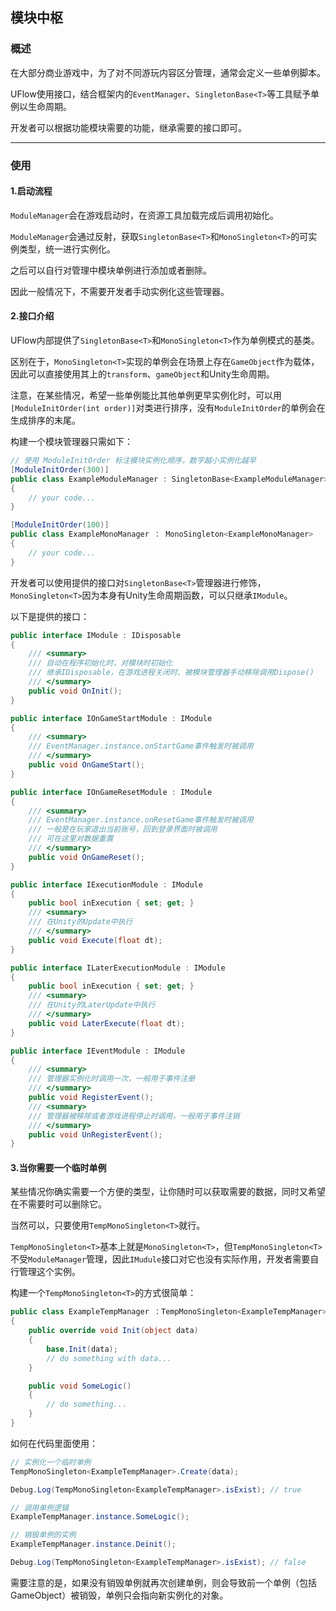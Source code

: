 ## 模块中枢

### 概述

在大部分商业游戏中，为了对不同游玩内容区分管理，通常会定义一些单例脚本。

UFlow使用接口，结合框架内的`EventManager`、`SingletonBase<T>`等工具赋予单例以生命周期。

开发者可以根据功能模块需要的功能，继承需要的接口即可。

---

### 使用

#### 1.**启动流程**

`ModuleManager`会在游戏启动时，在资源工具加载完成后调用初始化。

`ModuleManager`会通过反射，获取`SingletonBase<T>`和`MonoSingleton<T>`的可实例类型，统一进行实例化。

之后可以自行对管理中模块单例进行添加或者删除。

因此一般情况下，不需要开发者手动实例化这些管理器。

#### 2.**接口介绍**

UFlow内部提供了`SingletonBase<T>`和`MonoSingleton<T>`作为单例模式的基类。

区别在于，`MonoSingleton<T>`实现的单例会在场景上存在`GameObject`作为载体，因此可以直接使用其上的`transform`、`gameObject`和Unity生命周期。

注意，在某些情况，希望一些单例能比其他单例更早实例化时，可以用`[ModuleInitOrder(int order)]`对类进行排序，没有`ModuleInitOrder`的单例会在生成排序的末尾。

构建一个模块管理器只需如下：

```csharp
// 使用 ModuleInitOrder 标注模块实例化顺序，数字越小实例化越早
[ModuleInitOrder(300)]
public class ExampleModuleManager : SingletonBase<ExampleModuleManager>
{
    // your code...
}

[ModuleInitOrder(100)]
public class ExampleMonoManager ： MonoSingleton<ExampleMonoManager>
{
    // your code...
}
```

开发者可以使用提供的接口对`SingletonBase<T>`管理器进行修饰，`MonoSingleton<T>`因为本身有Unity生命周期函数，可以只继承`IModule`。

以下是提供的接口：

```csharp
public interface IModule : IDisposable
{
    /// <summary>
    /// 自动在程序初始化时，对模块时初始化
    /// 继承IDisposable，在游戏进程关闭时、被模块管理器手动移除调用Dispose()
    /// </summary>
    public void OnInit();
}

public interface IOnGameStartModule : IModule
{
    /// <summary>
    /// EventManager.instance.onStartGame事件触发时被调用
    /// </summary>
    public void OnGameStart();
}

public interface IOnGameResetModule : IModule
{
    /// <summary>
    /// EventManager.instance.onResetGame事件触发时被调用
    /// 一般是在玩家退出当前账号，回到登录界面时被调用
    /// 可在这里对数据重置
    /// </summary>
    public void OnGameReset();
}

public interface IExecutionModule : IModule
{
    public bool inExecution { set; get; }
    /// <summary>
    /// 在Unity的Update中执行
    /// </summary>
    public void Execute(float dt);
}

public interface ILaterExecutionModule : IModule
{
    public bool inExecution { set; get; }
    /// <summary>
    /// 在Unity的LaterUpdate中执行
    /// </summary>
    public void LaterExecute(float dt);
}

public interface IEventModule : IModule
{
    /// <summary>
    /// 管理器实例化时调用一次，一般用于事件注册
    /// </summary>
    public void RegisterEvent();
    /// <summary>
    /// 管理器被移除或者游戏进程停止时调用，一般用于事件注销
    /// </summary>
    public void UnRegisterEvent();
}
```

#### 3.**当你需要一个临时单例**

某些情况你确实需要一个方便的类型，让你随时可以获取需要的数据，同时又希望在不需要时可以删除它。

当然可以，只要使用`TempMonoSingleton<T>`就行。

`TempMonoSingleton<T>`基本上就是`MonoSingleton<T>`，但`TempMonoSingleton<T>`不受`ModuleManager`管理，因此`IMudule`接口对它也没有实际作用，开发者需要自行管理这个实例。

构建一个`TempMonoSingleton<T>`的方式很简单：

```csharp
public class ExampleTempManager ：TempMonoSingleton<ExampleTempManager>
{
    public override void Init(object data)
    {
        base.Init(data);
        // do something with data...
    }

    public void SomeLogic()
    {
        // do something...
    }
}
```

如何在代码里面使用：

```csharp
// 实例化一个临时单例
TempMonoSingleton<ExampleTempManager>.Create(data);

Debug.Log(TempMonoSingleton<ExampleTempManager>.isExist); // true

// 调用单例逻辑
ExampleTempManager.instance.SomeLogic();

// 销毁单例的实例
ExampleTempManager.instance.Deinit();

Debug.Log(TempMonoSingleton<ExampleTempManager>.isExist); // false
```

需要注意的是，如果没有销毁单例就再次创建单例，则会导致前一个单例（包括GameObject）被销毁，单例只会指向新实例化的对象。